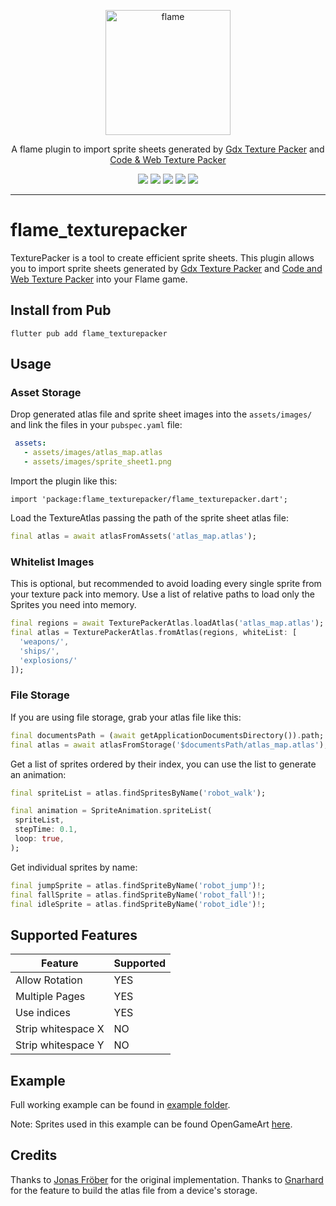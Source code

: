 <!-- markdownlint-disable MD013 -->
<p align="center">
  <a href="https://flame-engine.org">
    <img alt="flame" width="200px" src="https://user-images.githubusercontent.com/6718144/101553774-3bc7b000-39ad-11eb-8a6a-de2daa31bd64.png">
  </a>
</p>

<p align="center">
A flame plugin to import sprite sheets generated by <a href="https://github.com/crashinvaders/gdx-texture-packer-gui">Gdx Texture Packer</a> and
<a href="https://www.codeandweb.com/texturepacker">Code & Web Texture Packer</a>
</p>

<p align="center">
  <a title="Pub" href="https://pub.dev/packages/flame_texturepacker" ><img src="https://img.shields.io/pub/v/flame_texturepacker.svg?style=popout" /></a>
  <a title="Test" href="https://github.com/flame-engine/flame/actions?query=workflow%3Acicd+branch%3Amain"><img src="https://github.com/flame-engine/flame/workflows/cicd/badge.svg?branch=main&event=push"/></a>
  <a title="Discord" href="https://discord.gg/pxrBmy4"><img src="https://img.shields.io/discord/509714518008528896.svg"/></a>
  <a title="Melos" href="https://github.com/invertase/melos"><img src="https://img.shields.io/badge/maintained%20with-melos-f700ff.svg"/></a>
  <a title="AI Assist" href="https://app.commanddash.io/agent/flame_engine"><img src="https://img.shields.io/badge/AI-Code%20Assist-EB9FDA.svg"></a>
</p>

---
<!-- markdownlint-enable MD013 -->

<!-- markdownlint-disable-next-line MD002 -->

# flame_texturepacker

TexturePacker is a tool to create efficient sprite sheets. This plugin allows you to import sprite
sheets generated by [Gdx Texture Packer][2] and [Code and Web Texture Packer][1] into your Flame game.


## Install from Pub

```console
flutter pub add flame_texturepacker
```


## Usage


### Asset Storage

Drop generated atlas file and sprite sheet images into the `assets/images/` and link the files in your
`pubspec.yaml` file:

```yaml
 assets:
   - assets/images/atlas_map.atlas
   - assets/images/sprite_sheet1.png
```

Import the plugin like this:

`import 'package:flame_texturepacker/flame_texturepacker.dart';`

Load the TextureAtlas passing the path of the sprite sheet atlas file:

```Dart
final atlas = await atlasFromAssets('atlas_map.atlas');
```

### Whitelist Images

This is optional, but recommended to avoid loading every single sprite from your texture pack into memory. Use a list of relative paths to load only the Sprites you need into memory.

```Dart
final regions = await TexturePackerAtlas.loadAtlas('atlas_map.atlas');
final atlas = TexturePackerAtlas.fromAtlas(regions, whiteList: [
  'weapons/',
  'ships/',
  'explosions/'
]);
```


### File Storage

If you are using file storage, grab your atlas file like this:

```Dart
final documentsPath = (await getApplicationDocumentsDirectory()).path;
final atlas = await atlasFromStorage('$documentsPath/atlas_map.atlas');
```

Get a list of sprites ordered by their index, you can use the list to generate an animation:

```Dart
final spriteList = atlas.findSpritesByName('robot_walk');

final animation = SpriteAnimation.spriteList(
 spriteList,
 stepTime: 0.1,
 loop: true,
);
```

Get individual sprites by name:

```Dart
final jumpSprite = atlas.findSpriteByName('robot_jump')!;
final fallSprite = atlas.findSpriteByName('robot_fall')!;
final idleSprite = atlas.findSpriteByName('robot_idle')!;
```


## Supported Features

| Feature            | Supported |
|--------------------|-----------|
| Allow Rotation     | YES       |
| Multiple Pages     | YES       |
| Use indices        | YES       |
| Strip whitespace X | NO        |
| Strip whitespace Y | NO        |


## Example

Full working example can be found in [example folder][3].

Note: Sprites used in this example can be found OpenGameArt [here][4].


## Credits

Thanks to [Jonas Fröber][5] for the original implementation.
Thanks to [Gnarhard][6] for the feature to build the atlas file from a device's storage.

[1]: https://www.codeandweb.com/texturepacker 'Code & Web Texture Packer'
[2]: https://github.com/crashinvaders/gdx-texture-packer-gui 'Gdx Texture Packer'
[3]: example/lib/main.dart 'Full working example'
[4]: https://opengameart.org/content/toon-characters-1 'Robot sprite'
[5]: https://github.com/Brixto
[6]: https://github.com/gnarhard
